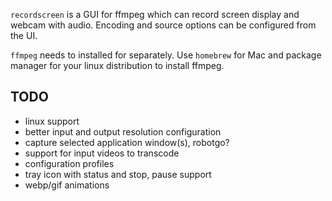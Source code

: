 `recordscreen` is a GUI for ffmpeg which can record screen display and webcam with audio. Encoding and source options can be configured from the UI.

`ffmpeg` needs to installed for separately. Use `homebrew` for Mac and package manager for your linux distribution to install ffmpeg.

## TODO

* linux support
* better input and output resolution configuration
* capture selected application window(s), robotgo?
* support for input videos to transcode
* configuration profiles
* tray icon with status and stop, pause support
* webp/gif animations